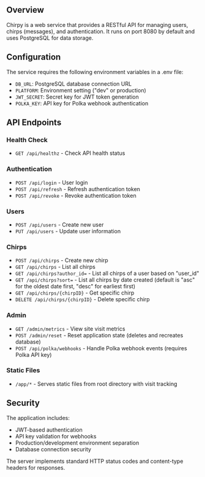 ## Overview
Chirpy is a web service that provides a RESTful API for managing users, chirps (messages), and authentication. It runs on port 8080 by default and uses PostgreSQL for data storage.

## Configuration
The service requires the following environment variables in a .env file:
- `DB_URL`: PostgreSQL database connection URL
- `PLATFORM`: Environment setting ("dev" or production)
- `JWT_SECRET`: Secret key for JWT token generation
- `POLKA_KEY`: API key for Polka webhook authentication

## API Endpoints

### Health Check
- `GET /api/healthz` - Check API health status

### Authentication
- `POST /api/login` - User login
- `POST /api/refresh` - Refresh authentication token
- `POST /api/revoke` - Revoke authentication token

### Users
- `POST /api/users` - Create new user
- `PUT /api/users` - Update user information

### Chirps
- `POST /api/chirps` - Create new chirp
- `GET /api/chirps` - List all chirps
- `GET /api/chirps?author_id=` - List all chirps of a user based on "user_id"
- `GET /api/chirps?sort=` - List all chirps by date created (default is "asc" for the oldest date first, "desc" for earliest first)
- `GET /api/chirps/{chirpID}` - Get specific chirp
- `DELETE /api/chirps/{chirpID}` - Delete specific chirp

### Admin
- `GET /admin/metrics` - View site visit metrics
- `POST /admin/reset` - Reset application state (deletes and recreates database)
- `POST /api/polka/webhooks` - Handle Polka webhook events (requires Polka API key)

### Static Files
- `/app/*` - Serves static files from root directory with visit tracking

## Security
The application includes:
- JWT-based authentication
- API key validation for webhooks
- Production/development environment separation
- Database connection security

The server implements standard HTTP status codes and content-type headers for responses.